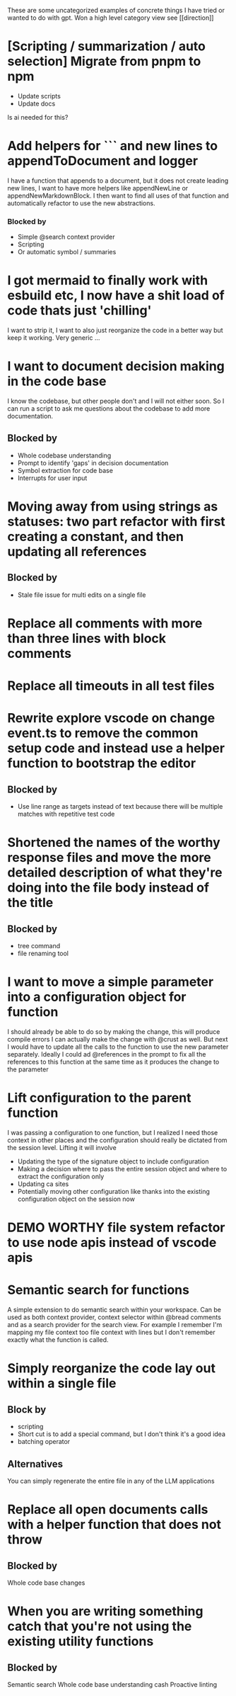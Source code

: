 These are some uncategorized examples of concrete things I have tried or wanted to do with gpt.
Won a high level category view see [[direction]]

# [Scripting / summarization / auto selection] Migrate from pnpm to npm

- Update scripts
- Update docs

Is ai needed for this?

# Add helpers for ``` and new lines to appendToDocument and logger

I have a function that appends to a document, but it does not create leading new lines, I want to have more helpers like
appendNewLine
or appendNewMarkdownBlock.
I then want to find all uses of that function and automatically refactor to use the new abstractions.

### Blocked by

- Simple @search context provider
- Scripting
- Or automatic symbol / summaries

# I got mermaid to finally work with esbuild etc, I now have a shit load of code thats just 'chilling'

I want to strip it, I want to also just reorganize the code in a better way but keep it working.
Very generic ...

# I want to document decision making in the code base

I know the codebase, but other people don't and I will not either soon.
So I can run a script to ask me questions about the codebase to add more documentation.

## Blocked by

- Whole codebase understanding
- Prompt to identify 'gaps' in decision documentation
- Symbol extraction for code base
- Interrupts for user input

# Moving away from using strings as statuses: two part refactor with first creating a constant, and then updating all references

## Blocked by

- Stale file issue for multi edits on a single file

# Replace all comments with more than three lines with block comments

# Replace all timeouts in all test files

# Rewrite explore vscode on change event.ts to remove the common setup code and instead use a helper function to bootstrap the editor

## Blocked by
- Use line range as targets instead of text because there will be multiple matches with repetitive test code

# Shortened the names of the worthy response files and move the more detailed description of what they're doing into the file body instead of the title

## Blocked by
- tree command
- file renaming tool

# I want to move a simple parameter into a configuration object for function
I should already be able to do so by making the change, this will produce compile errors
I can actually make the change with @crust as well.
But next I would have to update all the calls to the function to use the new parameter separately.
Ideally I could ad @references in the prompt to fix all the references to this function at the same time as it produces the change to the parameter

# Lift configuration to the parent function
I was passing a configuration to one function, but I realized I need those context in other places and the configuration should really be dictated from the session level. Lifting it will involve 
- Updating the type of the signature object to include configuration
- Making a decision where to pass the entire session object and where to extract the configuration only
- Updating ca sites
- Potentially moving other configuration like thanks into the existing configuration object on the session now 

# DEMO WORTHY file system refactor to use node apis instead of vscode  apis

# Semantic search for functions
A simple extension to do semantic search within your workspace. Can be used as both context provider, context selector within @bread comments and as a search provider for the search view.
For example I remember I'm mapping my file context too file context with lines but I don't remember exactly what the function is called.

# Simply reorganize the code lay out within a single file
## Block by 
- scripting
- Short cut is to add a special command, but I don't think it's a good idea
- batching operator

## Alternatives 
You can simply regenerate the entire file in any of the LLM applications

# Replace all open documents calls with a helper function that does not throw

## Blocked by
Whole code base changes

# When you are writing something catch that you're not using the existing utility functions

## Blocked by
Semantic search
Whole code base understanding cash
Proactive linting
